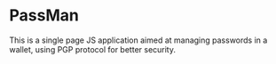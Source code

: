 PassMan
=======

This is a single page JS application aimed at managing passwords in a wallet, using PGP protocol for better security.
